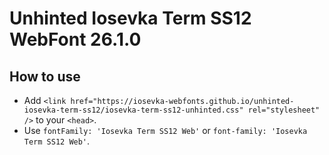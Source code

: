 # Unhinted Iosevka Term SS12 WebFont 26.1.0

## How to use

- Add `<link href="https://iosevka-webfonts.github.io/unhinted-iosevka-term-ss12/iosevka-term-ss12-unhinted.css" rel="stylesheet" />` to your `<head>`.
- Use `fontFamily: 'Iosevka Term SS12 Web'` or `font-family: 'Iosevka Term SS12 Web'`.
